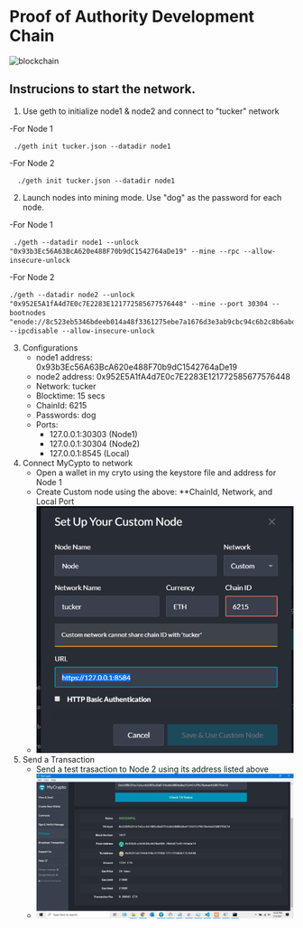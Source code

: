 # Proof of Authority Development Chain


![blockchain](https://www.paymentsjournal.com/wp-content/uploads/2020/03/1027-scaled.jpg)


## Instrucions to start the network.


1. Use geth to initialize node1 & node2 and connect to "tucker" network
  
 -For Node 1 
 ```
  ./geth init tucker.json --datadir node1
```
 -For Node 2
```
  ./geth init tucker.json --datadir node1
```      
2. Launch nodes into mining mode. Use "dog" as the password for each node.

 -For Node 1 
```
 ./geth --datadir node1 --unlock "0x93b3Ec56A63BcA620e488F70b9dC1542764aDe19" --mine --rpc --allow-insecure-unlock
``` 
 -For Node 2
 ```     
 ./geth --datadir node2 --unlock "0x952E5A1fA4d7E0c7E2283E121772585677576448" --mine --port 30304 --bootnodes "enode://8c523eb5346bdeeb014a48f3361275ebe7a1676d3e3ab9cbc94c6b2c8b6abd7d955d186384123fe470f9773ff88f00bffd5be944325c8368a497b10390fba9a5@127.0.0.1:30303" --ipcdisable --allow-insecure-unlock
```
3. Configurations
   - node1 address: 0x93b3Ec56A63BcA620e488F70b9dC1542764aDe19
   - node2 address: 0x952E5A1fA4d7E0c7E2283E121772585677576448
   - Network: tucker
   - Blocktime: 15 secs
   - ChainId: 6215
   - Passwords: dog
   - Ports: 
      - 127.0.0.1:30303 (Node1)
      - 127.0.0.1:30304 (Node2)
      - 127.0.0.1:8545  (Local)
4. Connect MyCypto to network
    - Open a wallet in my cryto using the keystore file and address for Node 1
    - Create Custom node using the above: **ChainId, Network, and Local Port
    - ![customNode](https://github.com/TaylorTucker/Blockchain_POA/blob/main/Screen%20Shots/custom_node.PNG?raw=true)
5. Send a Transaction
    - Send a test trasaction to Node 2 using its address listed above
    - ![transaction](https://github.com/TaylorTucker/Blockchain_POA/blob/main/Screen%20Shots/Transaction.png?raw=true)




